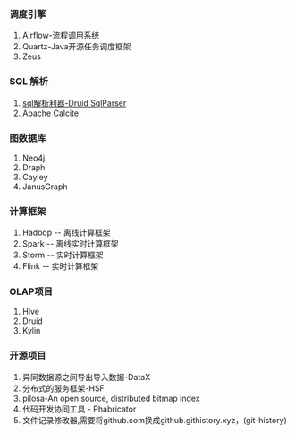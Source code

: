 ### 调度引擎
1. Airflow-流程调用系统
2. Quartz-Java开源任务调度框架
3. Zeus

### SQL 解析
1. [sql解析利器-Druid SqlParser](https://github.com/alibaba/druid/wiki/SQL-Parser)
2. Apache Calcite

### 图数据库
1. Neo4j
2. Draph
3. Cayley
4. JanusGraph

### 计算框架
1. Hadoop -- 离线计算框架
2. Spark  -- 离线实时计算框架
3. Storm -- 实时计算框架
4. Flink -- 实时计算框架

### OLAP项目
1. Hive
2. Druid
3. Kylin

### 开源项目
1. 异同数据源之间导出导入数据-DataX
2. 分布式的服务框架-HSF
3. pilosa-An open source, distributed bitmap index
4. 代码开发协同工具 - Phabricator
6. 文件记录修改器,需要将github.com换成github.githistory.xyz，(git-history)